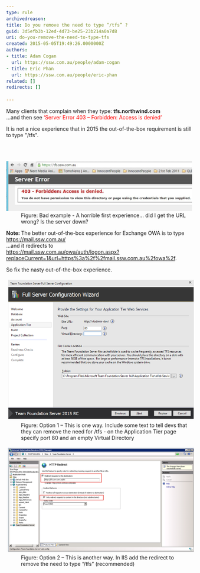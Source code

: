 ```yaml
---
type: rule
archivedreason: 
title: Do you remove the need to type “/tfs” ?
guid: 3d5efb3b-12ed-4d73-be25-23b214a0a7d8
uri: do-you-remove-the-need-to-type-tfs
created: 2015-05-05T19:49:26.0000000Z
authors:
- title: Adam Cogan
  url: https://ssw.com.au/people/adam-cogan
- title: Eric Phan
  url: https://ssw.com.au/people/eric-phan
related: []
redirects: []

---
```



<p class="p1">Many clients that complain when they type: <b>tfs.northwind.com </b><br>...and then see <span class="s1" style="color:#ff0000;"><span style="color:#ff0000;">‘Server Error 403 – Forbidden: Access is denied’​</span></span></p><p class="p1">It is not a nice experience that in 2015 the out-of-the-box requirement is still to type "/tfs".</p>
<br><excerpt class='endintro'></excerpt><br>
<dl class="badImage"><dt>​<img src="tfs-url-1.jpg" alt="tfs-url-1.jpg" style="width:650px;" /></dt><dd>Figure: Bad example - A horrible first experience... did I get the URL wrong? Is the server down?​</dd></dl><p> 
   <strong>Note: </strong>The better out-of-the-box experience for Exchange OWA is to type <a href="https://mail.ssw.com.au/" target="_blank">https://mail.ssw.com.au/</a><br>...and it redirects to 
   <br>
   <a href="https://mail.ssw.com.au/owa/auth/logon.aspx?replaceCurrent=1&url=https://mail.ssw.com.au/owa/" target="_blank">https://mail.ssw.com.au/owa/auth/logon.aspx?replaceCurrent=1&url=https%3a%2f%2fmail.ssw.com.au%2fowa%2f</a>.</p><p>So fix the nasty out-of-the-box experience.​<br></p><dl class="image"><dt>
      <img src="tfs-url-2.png" alt="tfs-url-2.png" style="margin:5px;width:650px;" />
   </dt><dd>Figure: Option 1 – This is one way. Include some text to tell devs that they can remove the need for /tfs - on the Application Tier page specify port 80 and an empty Virtual Directory</dd></dl><dl class="image"><dt>
      <img src="tfs-url-3.png" alt="tfs-url-2.png" style="margin:5px;width:650px;" />
   </dt><dd>Figure: Option 2 – This is another way. In IIS add the redirect to remove the need to type “/tfs” 
      <span class="ssw15-rteStyle-Highlight">(recommended)​​</span></dd></dl>


